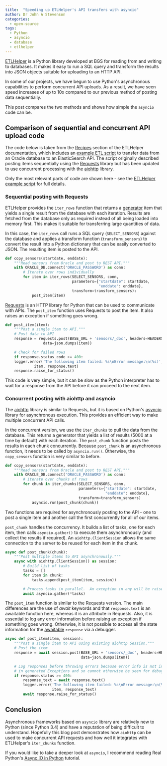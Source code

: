 ```yaml
---
title:  "Speeding up ETLHelper's API transfers with asyncio"
author: Dr John A Stevenson
categories:
  - open-source
tags:
  - Python
  - asyncio
  - database
  - etlhelper
---
```


[ETLHelper](https://pypi.org/project/etlhelper/) is a Python library developed at BGS for reading from and writing to databases.
It makes it easy to run a SQL query and transform the results into JSON objects suitable for uploading to an HTTP API.

In some of our projects, we have begun to use Python's asynchronous capabilities to perform
concurrent API uploads.
As a result, we have seen speed increases of up to 10x compared to
our previous method of posting data sequentially.

This post compares the two methods and shows how simple the `asyncio` code can
be.


## Comparison of sequential and concurrent API upload code

The code below is taken from the
[Recipes](https://github.com/BritishGeologicalSurvey/etlhelper#recipes) section
of the ETLHelper documentation, which includes an [example ETL
script](https://github.com/BritishGeologicalSurvey/etlhelper#database-to-api--nosql-copy-etl-script-template)
to transfer data from an Oracle database to an ElasticSearch API.
The script originally described posting items sequentially using the
[Requests](https://docs.python-requests.org/en/master/) library but has been updated to use concurrent processing with the [aiohttp](https://docs.aiohttp.org/en/stable/) library.

Only the most relevant parts of code are shown here - see the [ETLHelper
example script](https://github.com/BritishGeologicalSurvey/etlhelper#database-to-api--nosql-copy-etl-script-template) for full details.


### Sequential posting with Requests

ETLHelper provides the `iter_rows` function that returns
a [generator](https://realpython.com/introduction-to-python-generators/) item
that yields a single result from the database with each iteration.
Results are fetched from the database only as required instead of all being loaded into
memory first.
This makes it suitable for transferring large quantities of data.

In this case, the `iter_rows` call runs a SQL query (`SELECT_SENSORS`) against
the database and applies a transform function (`transform_sensors`) to convert
the result into a Python dictionary that can be easily converted to JSON.  The
resulting item is posted to the API.


```python
def copy_sensors(startdate, enddate):
    """Read sensors from Oracle and post to REST API."""
    with ORACLE_DB.connect('ORACLE_PASSWORD') as conn:
        # Iterate over rows individually
        for item in iter_rows(SELECT_SENSORS, conn,
                              parameters={"startdate": startdate,
                                          "enddate": enddate},
                              transform=transform_sensors):
            post_item(item)
```

[Requests](https://docs.python-requests.org/en/latest/) is an HTTP library for Python that can be used to communicate with APIs.
The `post_item` function uses Requests to post the item.
It also raises an exception if something goes wrong.

```python
def post_item(item):
    """Post a single item to API."""
    # Post data to API
    response = requests.post(BASE_URL + 'sensors/_doc', headers=HEADERS,
			     data=json.dumps(item))

    # Check for failed rows
    if response.status_code >= 400:
	logger.error('The following item failed: %s\nError message:\n(%s)',
		     item, response.text)
	response.raise_for_status()
```

This code is very simple, but it can be slow as the Python interpreter has to
wait for a response from the API before it can proceed to the next item.


### Concurrent posting with aiohttp and asyncio

The [aiohttp](https://docs.aiohttp.org/en/stable/) library is similar to Requests, but it is based on Python's [asyncio](https://docs.python.org/3/library/asyncio.html) library for asynchronous execution.
This provides an efficient way to make multiple concurrent API calls.

In the concurrent version, we use the `iter_chunks` to pull the data from the
database.
This returns a generator that yields a list of results (5000 at a time by
default) with each iteration.
The `post_chunk` function posts the results in each chunk concurrently.
Because `post_chunk` is an asynchronous function, it needs to be called by `asyncio.run()`.
Otherwise, the `copy_sensors` function is very similar to before.


```python
def copy_sensors(startdate, enddate):
    """Read sensors from Oracle and post to REST API."""
    with ORACLE_DB.connect('ORACLE_PASSWORD') as conn:
        # iterate over chunks of rows
        for chunk in iter_chunks(SELECT_SENSORS, conn,
                                 parameters={"startdate": startdate,
                                             "enddate": enddate},
                                 transform=transform_sensors)
            asyncio.run(post_chunk(chunk))
```

Two functions are required for asynchronously posting to the API - one to post a single item
and another call the first concurrently for all of our items.

`post_chunk` handles the concurrency.
It builds a list of tasks, one for each item, then calls `asyncio.gather()` to execute them asynchronously (and collect
the results if required).
An `aiohttp.ClientSession` allows the same connection to the server to be reused for each item in the chunk.

```python
async def post_chunk(chunk):
    """Post multiple items to API asynchronously."""
    async with aiohttp.ClientSession() as session:
        # Build list of tasks
        tasks = []
        for item in chunk:
            tasks.append(post_item(item, session))

        # Process tasks in parallel.  An exception in any will be raised.
        await asyncio.gather(*tasks)
```

The `post_item` function is similar to the Requests version.
The main differences are the use of _await_ keywords and that `response.text`
is an awaitable function here, whereas it is an attribute in Requests.
Also, it is essential to log any error information before raising an
exception if something goes wrong.
Otherwise, it is not possible to access all the state information for the [awaitable](https://docs.python.org/3/library/asyncio-task.html#awaitables) `response` via a debugger.

```python
async def post_item(item, session):
    """Post a single item to API using existing aiohttp Session."""
    # Post the item
    response = await session.post(BASE_URL + 'sensors/_doc', headers=HEADERS,
                                  data=json.dumps(item))

    # Log responses before throwing errors because error info is not included
    # in generated Exceptions and so cannot otherwise be seen for debugging.
    if response.status >= 400:
        response_text = await response.text()
        logger.error('The following item failed: %s\nError message:\n(%s)',
                     item, response_text)
        await response.raise_for_status()
```

## Conclusion

Asynchronous frameworks based on `asyncio` library are relatively new to Python (since Python 3.4) and have
a reputation of being difficult to understand.
Hopefully this blog post demonstrates how `aiohttp` can be used to make concurrent API requests and how well it
integrates with ETLHelper's `iter_chunks` function.

If you would like to take a deeper look at `asyncio`, I recommend reading
Real Python's [Async IO in Python](https://realpython.com/async-io-python/)
tutorial.
